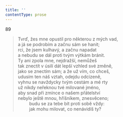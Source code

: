 ```yaml
---
title: ''
contentType: prose
---
```


89

> Tvrď, žes mne opustil pro některou z mých vad,  
> a já se podrobím a začnu sám se hanit;  
> rci, že jsem kulhavý, a začnu napadat  
> a nebudu se dál proti tvým výtkám bránit.  
> Ty ani zpola mne, nejdražší, nemůžeš  
> tak znectít v úsilí dát lepší vzhled své změně,  
> jako se znectím sám; a že už vím, co chceš,  
> udusím ten náš vztah, odejdu odcizeně,  
> vyhnu se navždycky tvým cestám a mé rty  
> už nikdy neřeknou tvé milované jméno,  
> aby snad při zmínce o našem přátelství  
> nebylo ještě mnou, hříšníkem, znesvěceno;  
>          budu se za tebe bít proti sobě vždy:  
>          jak mohu milovat, co nenávidíš ty?
